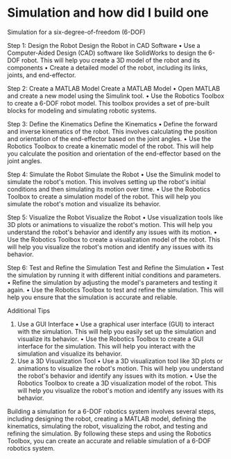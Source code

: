 # Simulation and how did I build one
Simulation for a six-degree-of-freedom (6-DOF)

Step 1: Design the Robot
Design the Robot in CAD Software
•	Use a Computer-Aided Design (CAD) software like SolidWorks to design the 6-DOF robot. This will help you create a 3D model of the robot and its components
•	Create a detailed model of the robot, including its links, joints, and end-effector.


Step 2: Create a MATLAB Model
Create a MATLAB Model
•	Open MATLAB and create a new model using the Simulink tool.
•	Use the Robotics Toolbox to create a 6-DOF robot model. This toolbox provides a set of pre-built blocks for modeling and simulating robotic systems.


Step 3: Define the Kinematics
Define the Kinematics
•	Define the forward and inverse kinematics of the robot. This involves calculating the position and orientation of the end-effector based on the joint angles.
•	Use the Robotics Toolbox to create a kinematic model of the robot. This will help you calculate the position and orientation of the end-effector based on the joint angles.


Step 4: Simulate the Robot
Simulate the Robot
•	Use the Simulink model to simulate the robot's motion. This involves setting up the robot's initial conditions and then simulating its motion over time.
•	Use the Robotics Toolbox to create a simulation model of the robot. This will help you simulate the robot's motion and visualize its behavior.


Step 5: Visualize the Robot
Visualize the Robot
•	Use visualization tools like 3D plots or animations to visualize the robot's motion. This will help you understand the robot's behavior and identify any issues with its motion.
•	Use the Robotics Toolbox to create a visualization model of the robot. This will help you visualize the robot's motion and identify any issues with its behavior.


Step 6: Test and Refine the Simulation
Test and Refine the Simulation
•	Test the simulation by running it with different initial conditions and parameters.
•	Refine the simulation by adjusting the model's parameters and testing it again.
•	Use the Robotics Toolbox to test and refine the simulation. This will help you ensure that the simulation is accurate and reliable.


Additional Tips
1.	Use a GUI Interface
•	Use a graphical user interface (GUI) to interact with the simulation. This will help you easily set up the simulation and visualize its behavior.
•	Use the Robotics Toolbox to create a GUI interface for the simulation. This will help you interact with the simulation and visualize its behavior.
2.	Use a 3D Visualization Tool
•	Use a 3D visualization tool like 3D plots or animations to visualize the robot's motion. This will help you understand the robot's behavior and identify any issues with its motion.
•	Use the Robotics Toolbox to create a 3D visualization model of the robot. This will help you visualize the robot's motion and identify any issues with its behavior.


Building a simulation for a 6-DOF robotics system involves several steps, including designing the robot, creating a MATLAB model, defining the kinematics, simulating the robot, visualizing the robot, and testing and refining the simulation. By following these steps and using the Robotics Toolbox, you can create an accurate and reliable simulation of a 6-DOF robotics system.
